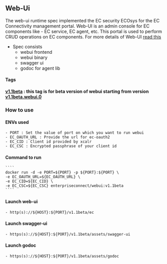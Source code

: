 ## Web-Ui
The web-ui runtime spec implemented the EC security ECOsys for the EC Connectivity management portal.
Web-UI is an admin console for EC components like - EC service, EC agent, etc.
This portal is used to perform CRUD operations on EC components. For more details of Web-UI [read this](https://github.com/Enterprise-connect/web-ui/blob/v1.1beta/README.md)

- Spec consists
    - webui frontend
    - webui binary
    - swagger ui
    - godoc for agent lib

#### Tags
#### [v1.1beta](https://hub.docker.com/repository/registry-1.docker.io/enterpriseconnect/webui) : this tag is for beta version of webui starting from version [v1.1beta.webui.0](https://github.com/Enterprise-connect/sdk/tree/v1.1beta.webui.0/dist/webui)

### How to use 
#### ENVs used
    - PORT : Set the value of port on which you want to run webui
    - EC_OAUTH_URL : Provide the url for ec-oauth2
    - EC_CID : Client id provided by xcalr
    - EC_CSC : Encrypted passphrase of your client id

#### Command to run
    ````
    docker run -d -e PORT=${PORT} -p ${PORT}:${PORT} \
    -e EC_OAUTH_URL=${EC_OAUTH_URL} \
    -e EC_CID=${EC_CID} \
    -e EC_CSC=${EC_CSC} enterpriseconnect/webui:v1.1beta
    ````

#### Launch web-ui
    - http(s)://${HOST}:${PORT}/v1.1beta/ec

#### Launch swagger-ui
    - https(s)://${HOST}:${PORT}/v1.1beta/assets/swagger-ui

#### Launch godoc
    - https(s)://${HOST}:${PORT}/v1.1beta/assets/godoc